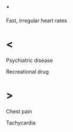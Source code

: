 # .

Fast, irregular heart rates

# <

Psychiatric disease

Recreational drug

# >

Chest pain

Tachycardia
